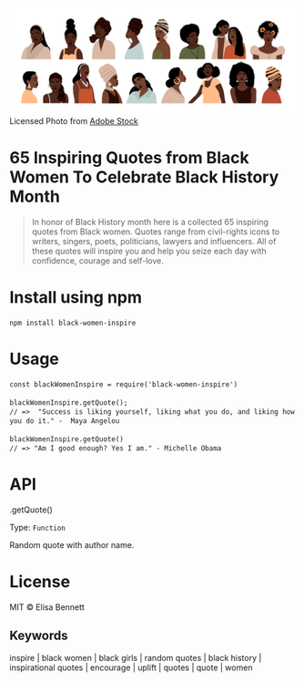 ![image](portraits-of-women.jpeg)
Licensed Photo from [Adobe Stock](https://stock.adobe.com/)

# 65 Inspiring Quotes from Black Women To Celebrate Black History Month

> In honor of Black History month here is a collected 65 inspiring quotes from Black women. Quotes range from civil-rights icons to writers, singers, poets, politicians, lawyers and influencers. All of these quotes will inspire you and help you seize each day with confidence, courage and self-love.

# Install using npm

```
npm install black-women-inspire
```

# Usage

```
const blackWomenInspire = require('black-women-inspire')

blackWomenInspire.getQuote();
// =>  "Success is liking yourself, liking what you do, and liking how you do it." -  Maya Angelou

blackWomenInspire.getQuote()
// => "Am I good enough? Yes I am." - Michelle Obama
```

# API

.getQuote()

Type: `Function`

Random quote with author name.

# License

MIT © Elisa Bennett

## Keywords

inspire | black women | black girls | random quotes | black history | inspirational quotes | encourage | uplift | quotes | quote | women
